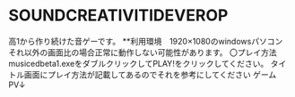 # SOUNDCREATIVITIDEVEROP
高1から作り続けた音ゲーです。
**利用環境　1920×1080のwindowsパソコン それ以外の画面比の場合正常に動作しない可能性があります。
〇プレイ方法
musicedbeta1.exeをダブルクリックしてPLAY!をクリックしてください。
タイトル画面にプレイ方法が記載してあるのでそれを参考にしてください
ゲームPV↓
